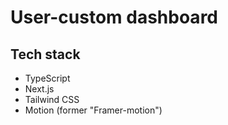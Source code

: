 # User-custom dashboard

## Tech stack

- TypeScript
- Next.js
- Tailwind CSS
- Motion (former "Framer-motion")
